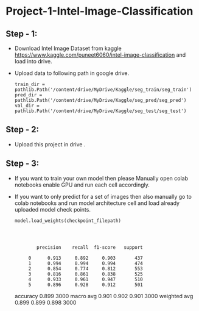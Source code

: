 # Project-1-Intel-Image-Classification

## Step - 1:
* Download Intel Image Dataset from kaggle https://www.kaggle.com/puneet6060/intel-image-classification and load into drive.
* Upload data to following path in google drive.      

      train_dir = pathlib.Path('/content/drive/MyDrive/Kaggle/seg_train/seg_train')
      pred_dir =  pathlib.Path('/content/drive/MyDrive/Kaggle/seg_pred/seg_pred')
      val_dir =  pathlib.Path('/content/drive/MyDrive/Kaggle/seg_test/seg_test')



## Step - 2:
        
* Upload this project in drive .

## Step - 3:

* If you want to train your own model then please Manually open colab notebooks enable GPU and run each cell accordingly.
* If you want to only predict for a set of images then also manually go to colab notebooks and run model architecture cell and load already uploaded model check points.
      
      model.load_weights(checkpoint_filepath)




              precision    recall  f1-score   support

           0      0.913     0.892     0.903       437
           1      0.994     0.994     0.994       474
           2      0.854     0.774     0.812       553
           3      0.816     0.861     0.838       525
           4      0.933     0.961     0.947       510
           5      0.896     0.928     0.912       501


    accuracy                           0.899      3000
    macro avg      0.901     0.902     0.901      3000
    weighted avg   0.899     0.899     0.898      3000

